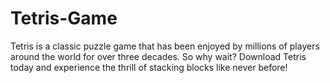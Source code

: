 # Tetris-Game
Tetris is a classic puzzle game that has been enjoyed by millions of players around the world for over three decades. So why wait? Download Tetris today and experience the thrill of stacking blocks like never before!
